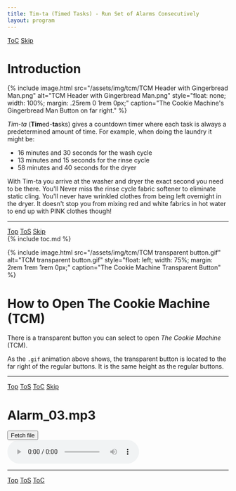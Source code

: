 ```yaml
---
title: Tim-ta (Timed Tasks) - Run Set of Alarms Consecutively
layout: program
---
```


<!-- javascript for Tim-ta Sounds -->
<script type="text/javascript" src="/assets/js/sound.js" ></script>

<!-- Define hdr1 id with ToC and Skip navigation buttons (No "Top" or "ToS" buttons -->
<a id="hdr1"></a>
<div class="hdr-bar">  <a href="#hdr2">ToC</a>  <a href="#hdr2">Skip</a></div>

# Introduction

{% include image.html src="/assets/img/tcm/TCM Header with Gingerbread Man.png"
   alt="TCM Header with Gingerbread Man.png"
   style="float: none; width: 100%; margin: .25rem 0 1rem 0px;"
   caption="The Cookie Machine's Gingerbread Man Button on far right."
%}

*Tim-ta* (**Tim**ed-**ta**sks) gives a countdown timer
where each task is always a predetermined amount of time.
For example, when doing the laundry it might be:

- 16 minutes and 30 seconds for the wash cycle
- 13 minutes and 15 seconds for the rinse cycle
- 58 minutes and 40 seconds for the dryer

With Tim-ta you arrive at the washer and dryer the exact
second you need to be there. You'll Never miss the rinse
cycle fabric softener to eliminate static cling. You'll 
never have wrinkled clothes from being left overnight in
the dryer. It doesn't stop you from mixing red and white
fabrics in hot water to end up with PINK clothes though!

---

<a id="hdr2"></a>
<div class="hdr-bar">  <a href="#">Top</a>  <a href="#hdr1">ToS</a>  <a href="#hdr3">Skip</a></div>
{% include toc.md %}

{% include image.html src="/assets/img/tcm/TCM transparent button.gif"
   alt="TCM transparent button.gif"
   style="float: left; width: 75%; margin: 2rem 1rem 1rem 0px;"
   caption="The Cookie Machine Transparent Button"
%}

# How to Open The Cookie Machine (TCM)

There is a transparent button you can select to open 
*The Cookie Machine* (TCM).

As the `.gif` animation above shows, the transparent button is
located to the far right of the regular buttons. It is
the same height as the regular buttons.

---

<a id="hdr3"></a>
<div class="hdr-bar">  <a href="#">Top</a>  <a href="#hdr2">ToS</a>  <a href="#hdr2">ToC</a>  <a href="#hdr4">Skip</a></div>

# Alarm_03.mp3

<script>
// Code goes here

var audioFileUrl = '{{ site.url }}/assets/sound/Alarm_03.mp3';
window.onload = function() {
  var downloadButton = document.getElementById('download');
  var audioControl = document.getElementById('audio');
  audioControl.onerror = function(){
    console.log(audioControl.error);
  };
  downloadButton.addEventListener('click', function() {
    audioControl.src = null;

    fetch(audioFileUrl)
      .then(function(res) {
        res.blob().then(function(blob) {
          // var size = blob.size;  // Comment out to test if needed
          // var type = blob.type;
          var reader = new FileReader();

          reader.addEventListener("loadend", function() {
            // console.log('reader.result:', reader.result);
            // 1: play the base64 encoded data directly works
            // audioControl.src = reader.result;
            // 2: Serialize the data to localStorage and read it back then play...
            var base64FileData = reader.result.toString();
            var mediaFile = {
              fileUrl: audioFileUrl,
              size: blob.size,
              type: blob.type,
              src: base64FileData
            };
            // save the file info to localStorage
            localStorage.setItem('myTest', JSON.stringify(mediaFile));
            // read out the file info from localStorage again
            var reReadItem = JSON.parse(localStorage.getItem('myTest'));
            audioControl.src = reReadItem.src;
          });
          reader.readAsDataURL(blob);
        });
      });
   });
};

</script>

<button id="download">Fetch file</button>
<br />
<audio controls="true" id="audio"></audio>

---

<a id="hdr13"></a>
<div class="hdr-bar">  <a href="#">Top</a>  <a href="#hdr12">ToS</a>  <a href="#hdr2">ToC</a></div>
